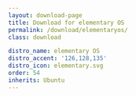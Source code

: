```yaml
---
layout: download-page
title: Download for elementary OS
permalink: /download/elementaryos/
class: download

distro_name: elementary OS
distro_accent: '126,128,135'
distro_icon: elementary.svg
order: 54
inherits: Ubuntu
---
```

